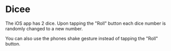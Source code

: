 # Dicee

The iOS app has 2 dice. Upon tapping the "Roll" button each dice number is randomly changed to a new number. 

You can also use the phones shake gesture instead of tapping the "Roll" button.
